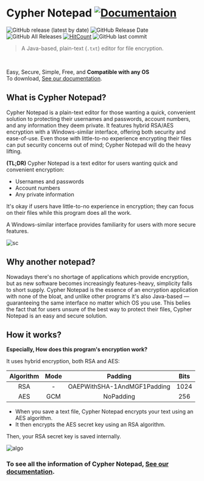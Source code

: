 # Cypher Notepad  [![Documentaion](https://img.shields.io/badge/documentation-%20is%20ready-brightgreen?style=flat-square)](https://cyphernotepad.com/wiki/#/?coverpage=false)

![GitHub release (latest by date)](https://img.shields.io/github/v/release/Cypher-Notepad/Cypher-Notepad?style=flat-square) ![GitHub Release Date](https://img.shields.io/github/release-date/cypher-notepad/cypher-notepad?style=flat-square) ![GitHub All Releases](https://img.shields.io/github/downloads/cypher-notepad/cypher-notepad/total?color=%23ff69b4&style=flat-square) [![HitCount](http://hits.dwyl.com/Cypher-Notepad/Cypher-Notepad.svg)](http://hits.dwyl.com/Cypher-Notepad/Cypher-Notepad) ![GitHub last commit](https://img.shields.io/github/last-commit/cypher-notepad/cypher-notepad?style=flat-square)

> A Java-based, plain-text (<code>.txt</code>) editor for file encryption.

<br>

Easy, Secure, Simple, Free, and **Compatible with any OS**
<br>
To download, [See our documentation](https://cyphernotepad.com/wiki/#/?coverpage=false).

## What is Cypher Notepad?

Cypher Notepad is a plain-text editor for those wanting a quick, convenient solution to protecting their usernames and passwords, account numbers, and any information they deem private. It features hybrid RSA/AES encryption with a Windows-similar interface, offering both security and ease-of-use. Even those with little-to-no experience encrypting their files can put security concerns out of mind; Cypher Notepad will do the heavy lifting.

**(TL;DR)**
Cypher Notepad is a text editor for users wanting quick and convenient encryption: 

* Usernames and passwords
* Account numbers 
* Any private information 

It's okay if users have little-to-no experience in encryption; they can focus on their files while this program does all the work. 

A Windows-similar interface provides familiarity for users with more secure features. 

![sc](https://cypher-notepad.github.io/resource/doc_main.gif)

## Why another notepad?
Nowadays there's no shortage of applications which provide encryption, but as new software becomes increasingly features-heavy, simplicity falls to short supply. Cypher Notepad is the essence of an encryption application with none of the bloat, and unlike other programs it's also Java-based — guaranteeing the same interface no matter which OS you use. This belies the fact that for users unsure of the best way to protect their files, Cypher Notepad is an easy and secure solution. 

## How it works?

**Especially, How does this program's encryption work?**

It uses hybrid encryption, both RSA and AES: 

|Algorithm|Mode|Padding|Bits|
|:------:|:---:|:---:|:---:|
|RSA| - |OAEPWithSHA-1AndMGF1Padding|1024
|AES|GCM|NoPadding|256

* When you save a text file, Cypher Notepad encrypts your text using an AES algorithm. 
* It then encrypts the AES secret key using an RSA algorithm. 

Then, your RSA secret key is saved internally. 

![algo](https://cypher-notepad.github.io/resource/algorithm.png) 


### To see all the information of Cypher Notepad, [See our documentation](https://cyphernotepad.com/wiki/#/?coverpage=false).


